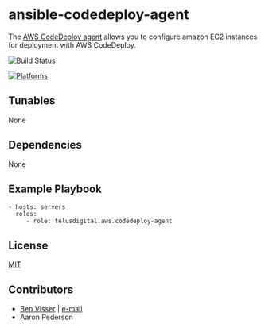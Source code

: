 # ansible-codedeploy-agent

The [AWS CodeDeploy agent](http://docs.aws.amazon.com/codedeploy/latest/userguide/host-cleanup.html) allows you to configure amazon EC2 instances for deployment with AWS CodeDeploy.

[![Build Status](https://travis-ci.org/telusdigital/ansible-aws-codedeploy-agent.svg?branch=master)](https://travis-ci.org/telusdigital/ansible-aws-codedeploy-agent)

[![Platforms](http://img.shields.io/badge/platforms-ubuntu-lightgrey.svg?style=flat)](#)

Tunables
--------
None

Dependencies
------------
None

Example Playbook
----------------
    - hosts: servers
      roles:
         - role: telusdigital.aws.codedeploy-agent

License
-------
[MIT](https://tldrlegal.com/license/mit-license)

Contributors
------------
* [Ben Visser](https://noqcks.io) | [e-mail](mailto:benny@noqcks.io)
* Aaron Pederson

